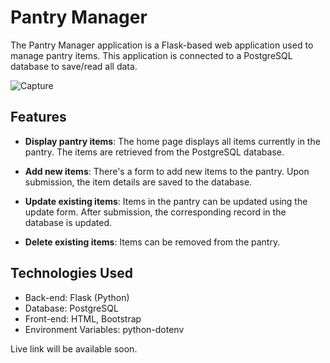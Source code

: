 # Pantry Manager 
The Pantry Manager application is a Flask-based web application used to manage pantry items. This application is connected to a PostgreSQL database to save/read all data.

![Capture](https://github.com/Mlindens/Pantry/assets/83295029/57a33f13-4f14-4c26-a261-2c82cc3ecd9c)

## Features

* **Display pantry items**: The home page displays all items currently in the pantry. The items are retrieved from the PostgreSQL database.

* **Add new items**: There's a form to add new items to the pantry. Upon submission, the item details are saved to the database.

* **Update existing items**: Items in the pantry can be updated using the update form. After submission, the corresponding record in the database is updated.

* **Delete existing items**: Items can be removed from the pantry.

## Technologies Used
* Back-end: Flask (Python)
* Database: PostgreSQL
* Front-end: HTML, Bootstrap
* Environment Variables: python-dotenv

Live link will be available soon.
